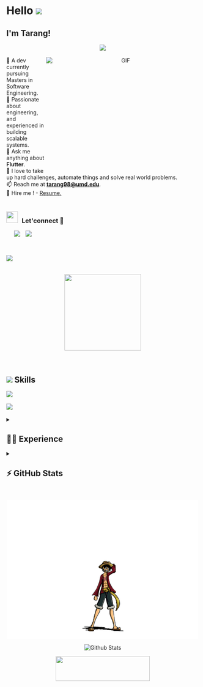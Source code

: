 
# Hello <img src="https://raw.githubusercontent.com/MartinHeinz/MartinHeinz/master/wave.gif" width="40px">
## I'm Tarang!

<p align="center">
  <a href="https://github.com/DenverCoder1/readme-typing-svg"><img src="https://readme-typing-svg.herokuapp.com?font=Time+New+Roman&color=blue&size=25&center=true&vCenter=true&width=600&height=100&lines=Welcome+to+my+profile.&hearts;++;Just+a+dev+passionate+about+engineering."></a>
</p>

<a target="_blank" align="center">
	
  <img align="right" top="300" height="300" width="400" alt="GIF" src="https://media.giphy.com/media/SWoSkN6DxTszqIKEqv/giphy.gif">
</a>

🔭 A dev currently pursuing Masters in Software Engineering.</br>
🌱 Passionate about engineering, and experienced in building scalable systems.</br>
💬 Ask me anything about **Flutter**.</br>
📝 I love to take up hard challenges, automate things and solve real world problems.</br>
📫 Reach me at **tarang98@umd.edu**.</br>
📄 Hire me ! - <a href="https://docs.google.com/document/d/1Ixhm9nXeaZX-UGDvIJ9mS1ZxDIetzrD-k_AUtPqt7Is/edit?usp=sharing" target="blank">Resume.</a>
<br/><br/>


<h3 align="left" > <img src="https://media.giphy.com/media/iY8CRBdQXODJSCERIr/giphy.gif" width="30" height="30" style="margin-right: 10px;">Let'connect 🤝 </h3>

<p align="left">

 <div align="left"  class="icons-social" style="margin-left: 10px;">
        <a style="margin-left: 10px;"  target="_blank" href="https://www.linkedin.com/in/tarangnair1998/">
			<img src="https://img.icons8.com/doodle/40/000000/linkedin--v2.png"></a>
        <a style="margin-left: 10px;" target="_blank" href="https://www.instagram.com/nairtarang">
			<img src="https://img.icons8.com/doodle/40/000000/instagram-new--v2.png"></a>
      </div>
</p>

</br>

<img src="https://user-images.githubusercontent.com/73097560/115834477-dbab4500-a447-11eb-908a-139a6edaec5c.gif"><br><br>

<p align='center'>
<img src="https://media.giphy.com/media/WFZvB7VIXBgiz3oDXE/giphy.gif" width="200" height="200" frameBorder="0" class="giphy-embed" allowFullScreen></img></p>
<br>

## <img src="https://media2.giphy.com/media/QssGEmpkyEOhBCb7e1/giphy.gif?cid=ecf05e47a0n3gi1bfqntqmob8g9aid1oyj2wr3ds3mg700bl&rid=giphy.gif" width ="25"><b> Skills</b>
<!--tech stack icons-->
<p align="left">
 <a>
    <img src="https://skillicons.dev/icons?i=flutter,dart,androidstudio,figma,aws,dynamodb,gcp,firebase,azure,git,github,githubactions,gitlab,bitbucket,docker,kubernetes,html,css,bootstrap,materialui,jquery,js,ts,react,redux,npm,yarn,nodejs,express,django,flask,mongodb,mysql,sqlite,postgres,py,pycharm,anaconda,c,cpp,java,eclipse,vscode,visualstudio,cs,postman,sentry,powershell,unity,bash,linux,ubuntu&perline=14" />
  </a>
 
![](https://user-images.githubusercontent.com/507615/90595977-95e70e80-e220-11ea-864a-6a61adaff212.png)

<details>
	<summary><h2>🧑‍💼 Experience</h2></summary>
<br/>

![FINRA](https://www.finra.org/themes/custom/finra_bootstrap_sass/images/FINRA_Logo.svg)
<br/>
System Administrator, [FINRA](https://www.finra.org/)
<br/>
**May 2024 - Aug 2024** 
<br/>
- Configured ServiceNow and AWS EC2 instances to integrate with internal applications according to specific business requirements.
- Created JavaScript, Bash scripts to support integrations, reduce manual operations and inconsistencies in the data by a high margin.
<br/>

<a><img src="https://www.kiranafast.com/dist/images/logopng1.png" alt="Kirana Fast" width="100" height="100"/></a>
<br/>
Software Development Engineer, [Kirana Fast](https://www.kiranafast.com)
<br/>
**Dec 2022 - July 2022** 
<br/>
- Designed products using Flutter and GCP, managing a FMCG database with over 2 million+ products, serving over 10,000+ stores globally.
- Engineered a system using GCP services, to help provide retail shops in India with an online presence.
- Implemented APIs in Python and TypeScript using Clean Architecture Principles leveraging GCP’s serverless Cloud functions.
<br/>

<a><img src="https://static.wixstatic.com/media/4a82d1_e48e076a8b2f46ee9e02928d27a0c096~mv2.png/v1/fill/w_231,h_66,al_c,q_85,usm_0.66_1.00_0.01,enc_auto/Frame%201.png" alt="Kirana Fast" width="300" height="100"/></a>
<br/>
Software Development Engineer, [Myracle.io](https://www.myracle.io/)
<br/>
**July 2020 - July 2022** 
<br/>
- Managed a 5 member team to build ed-tech products using Flutter, GCP and Unity3D.
- Spearheaded database migration from a NoSQL (Firebase) to a SQL database (Google Spanner), resulting in a 20% faster query output.
- Utilized Big Query and Google Looker Studio, for data analysis and visualization, providing insights and reducing cost by 10%.
- Deployed CI/CD pipelines for APIs and mobile app daily builds to receive early feedback using Github Actions.
- Set up monitoring of error occurrences of the applications in Sentry, increasing the application stability to 85%.
<br/>


</details>


<details>
<summary><h2>⚡ GitHub Stats</h2></summary>
<table border="0" align="center">
<tr border="0">
<td width="50%" align="center" >
  <img  align="center"  src="https://github-readme-stats.vercel.app/api?username=tarang1998&theme=cobalt&show_icons=true&count_private=true" />
  <br></br>
  <img  title="🔥 Get streak stats for your profile at git.io/streak-stats" alt="tarang1998" src="https://github-readme-streak-stats.herokuapp.com/?user=tarang1998&theme=dark&hide_border=true" />
</td>
<td width="50%" align="center">
  <img  align="center"  src="https://github-readme-stats.anuraghazra1.vercel.app/api/top-langs/?username=tarang1998&theme=dark&hide_border=true&no-bg=true&no-frame=true&langs_count=10"/>
  </td>
</tr>
</table>


<table border="0" align="center">
<tr border="0">
<td width="100%" align="left">
	<div align="left">


[![](https://visitcount.itsvg.in/api?id=tarang1998&label=Profile%20Views&color=1&pretty=true)](https://visitcount.itsvg.in)

</div>
</td>
</tr>
</table>
</details>
<br/>

<p align="center">
  <img align="center" alt="OnePiece_Luffy" src="https://raw.githubusercontent.com/dev-akshat/archive/main/images/gifs/anime/luffy.gif"/>
</p> 

<p align="center">
        <img src="https://raw.githubusercontent.com/bornmay/bornmay/Update/svg/Bottom.svg" alt="Github Stats" />
</p>

<p align="center">
  <img src="https://media.giphy.com/media/jpVnC65DmYeyRL4LHS/giphy.gif" width="70%" height="65px">
</p>	
 






















<!---
- 😄 Interests: Competitive Programming - [LeetCode](https://leetcode.com/tarang_98/) | [Code Chef](https://www.codechef.com/users/tarang_98) | [Hackerank](https://www.hackerrank.com/tarang98) | [GFG](https://auth.geeksforgeeks.org/user/tarangnair98/practice/)

  <a href="https://skillicons.dev">
    <img src="https://skillicons.dev/icons?i=git,aws,cpp,css,discord,docker,postgres,prisma,pug,dynamodb,express,figma,firebase,redis,github,html,java,js,linux,md,materialui,nginx,mongodb,mysql,nextjs,nodejs,postman,py,react,redux,tailwind,ts,vscode,kubernetes&perline=14" />
  </a>


### 🧰 Toolbox

<img src="https://cdn.worldvectorlogo.com/logos/flutter.svg" alt="Flutter Logo" width="50" height="50"/> <img src="https://cdn.worldvectorlogo.com/logos/python-4.svg" alt="Python Logo" width="50" height="50"/> <img src="https://cdn.worldvectorlogo.com/logos/react-1.svg" alt="React Logo" width="50" height="50"/> <img src="https://cdn.worldvectorlogo.com/logos/c.svg" alt="C/C++ Logo" width="50" height="50"/> <img src="https://cdn.worldvectorlogo.com/logos/java-4.svg" alt="JAVA Logo" width="50" height="50"/> <img src="https://cdn.worldvectorlogo.com/logos/html5-2.svg" alt="HTML5 Logo" width="50" height="50"/> <img src="https://cdn.worldvectorlogo.com/logos/logo-javascript.svg" alt="JavaScript Logo" width="50" height="50"/> <img src="https://cdn.worldvectorlogo.com/logos/css-3.svg" alt="CSS Logo" width="50" height="50"/>


### ⚙️ &nbsp;GitHub Analytics


  <img height="180em" src="https://github-readme-stats-eight-theta.vercel.app/api?username=tarang1998&show_icons=true&theme=algolia&include_all_commits=true&count_private=true"/>
  <img height="180em" src="https://github-readme-stats-eight-theta.vercel.app/api/top-langs/?username=tarang1998&layout=compact&langs_count=8&theme=algolia"/>
  <img height="180em" src="http://github-readme-streak-stats.herokuapp.com?user=tarang1998&theme=prussian"/>
  <img src="https://profile-counter.glitch.me/pradhanmona7/count.svg" alt="Hello world" />
---> 
